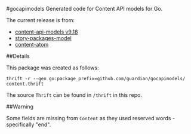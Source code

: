 #gocapimodels
Generated code for Content API models for Go.

The current release is from:

- [content-api-models v9.18](https://github.com/guardian/content-api-models/releases/tag/v9.18)
- [story-packages-model](https://github.com/guardian/story-packages-model/releases/tag/v1.0.3)
- [content-atom](https://github.com/guardian/content-atom/releases/tag/v2.4.3)

##Details

This package was created as follows:

`thrift -r --gen go:package_prefix=github.com/guardian/gocapimodels/ content.thrift` 

The source `Thrift` can be found in `/thrift` in this repo.

##Warning

Some fields are missing from `Content` as they used reserved words - specifically "end".
